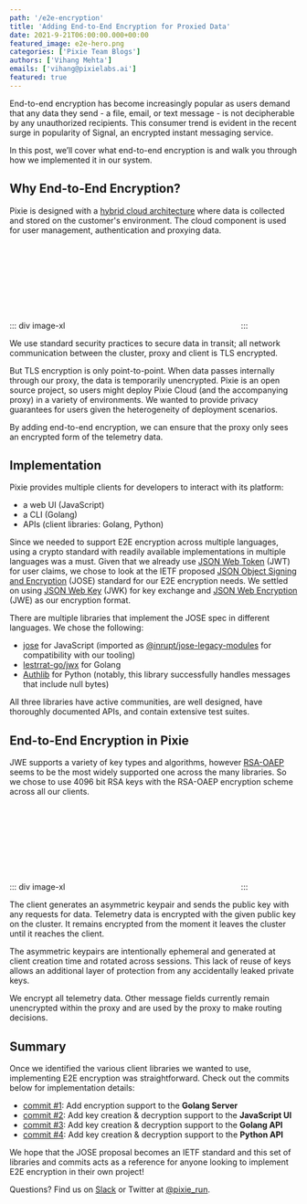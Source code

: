 ```yaml
---
path: '/e2e-encryption'
title: 'Adding End-to-End Encryption for Proxied Data'
date: 2021-9-21T06:00:00.000+00:00
featured_image: e2e-hero.png
categories: ['Pixie Team Blogs']
authors: ['Vihang Mehta']
emails: ['vihang@pixielabs.ai']
featured: true
---
```


End-to-end encryption has become increasingly popular as users demand that any data they send - a file, email, or text message - is not decipherable by any unauthorized recipients. This consumer trend is evident in the recent surge in popularity of Signal, an encrypted instant messaging service.

In this post, we’ll cover what end-to-end encryption is and walk you through how we implemented it in our system.

## Why End-to-End Encryption?

Pixie is designed with a [hybrid cloud architecture](/hybrid-architecture/hybrid-architecture/) where data is collected and stored on the customer's environment. The cloud component is used for user management, authentication and proxying data.

::: div image-xl
<svg title="This is a simplified architecture diagram of our system before end-to-end encryption." src='before-e2e.svg' />
:::

We use standard security practices to secure data in transit; all network communication between the cluster, proxy and client is TLS encrypted.

But TLS encryption is only point-to-point. When data passes internally through our proxy, the data is temporarily unencrypted. Pixie is an open source project, so users might deploy Pixie Cloud (and the accompanying proxy) in a variety of environments. We wanted to provide privacy guarantees for users given the heterogeneity of deployment scenarios.

By adding end-to-end encryption, we can ensure that the proxy only sees an encrypted form of the telemetry data.

## Implementation

Pixie provides multiple clients for developers to interact with its platform:
* a web UI (JavaScript)
* a CLI (Golang)
* APIs (client libraries: Golang, Python)

Since we needed to support E2E encryption across multiple languages, using a crypto standard with readily available implementations in multiple languages was a must. Given that we already use [JSON Web Token](https://datatracker.ietf.org/doc/html/rfc7519/) (JWT) for user claims, we chose to look at the IETF proposed [JSON Object Signing and Encryption](https://datatracker.ietf.org/group/jose/documents/) (JOSE) standard for our E2E encryption needs. We settled on using [JSON Web Key](https://datatracker.ietf.org/doc/html/rfc7517/) (JWK) for key exchange and [JSON Web Encryption](https://datatracker.ietf.org/doc/html/rfc7516/) (JWE) as our encryption format.

There are multiple libraries that implement the JOSE spec in different languages. We chose the following:
* [jose](https://www.npmjs.com/package/jose) for JavaScript (imported as [@inrupt/jose-legacy-modules](https://www.npmjs.com/package/@inrupt/jose-legacy-modules) for compatibility with our tooling)
* [lestrrat-go/jwx](https://pkg.go.dev/github.com/lestrrat-go/jwx) for Golang
* [Authlib](https://pypi.org/project/Authlib/) for Python (notably, this library successfully handles messages that include null bytes)

All three libraries have active communities, are well designed, have thoroughly documented APIs, and contain extensive test suites.

## End-to-End Encryption in Pixie

JWE supports a variety of key types and algorithms, however [RSA-OAEP](https://datatracker.ietf.org/doc/html/rfc3447#section-7.1) seems to be the most widely supported one across the many libraries. So we chose to use 4096 bit RSA keys with the RSA-OAEP encryption scheme across all our clients.

::: div image-xl
<svg title="This is how a client interacts with Pixie after enabling end-to-end encryption." src='after-e2e.svg' />
:::

The client generates an asymmetric keypair and sends the public key with any requests for data. Telemetry data is encrypted with the given public key on the cluster. It remains encrypted from the moment it leaves the cluster until it reaches the client.

The asymmetric keypairs are intentionally ephemeral and generated at client creation time and rotated across sessions. This lack of reuse of keys allows an additional layer of protection from any accidentally leaked private keys.

We encrypt all telemetry data. Other message fields currently remain unencrypted within the proxy and are used by the proxy to make routing decisions.

## Summary

Once we identified the various client libraries we wanted to use, implementing E2E encryption was straightforward. Check out the commits below for implementation details:
* [commit #1](https://github.com/pixie-io/pixie/commit/d36d56b2e549038a59625525d20c5510f1e79ddf): Add encryption support to the **Golang Server**
* [commit #2](https://github.com/pixie-io/pixie/commit/86237e511154e46d644086276fb103038d8d96e0): Add key creation & decryption support to the **JavaScript UI**
* [commit #3](https://github.com/pixie-io/pixie/commit/079ad7d482d89e7349c930466721a00a70f01d1d): Add key creation & decryption support to the **Golang API**
* [commit #4](https://github.com/pixie-io/pixie/commit/0d8e5c5220215bd7d88c83347284ff94ec27d2dc): Add key creation & decryption support to the **Python API**

We hope that the JOSE proposal becomes an IETF standard and this set of libraries and commits acts as a reference for anyone looking to implement E2E encryption in their own project!


Questions? Find us on [Slack](https://slackin.px.dev/) or Twitter at [@pixie_run](https://twitter.com/pixie_run).
